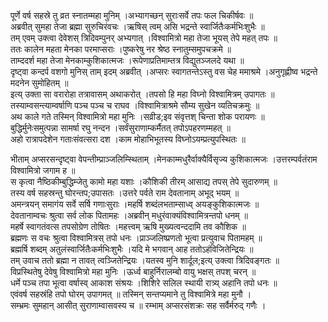 

  
पूर्णे वर्ष सहस्रे तु व्रत स्नातम्महा मुनिम् ।अभ्यागच्छन् सुराःसर्वे तपः फल चिकीर्षवः  ॥   
अब्रवीत् सुमहा तेजा ब्रह्मा सुरुचिरंवचः ।ऋषिस् त्वम् असि भद्रन्ते स्वार्जितैःकर्मभिःशुभैः  ॥   
तम् एवम् उक्त्वा देवेशस् त्रिदिवम्पुनर् अभ्यगात् ।विश्वामित्रो महा तेजा भूयस् तेपे महत् तपः  ॥   
ततः कालेन महता मेनका परमाप्सराः ।पुष्करेषु नर श्रेष्ठ स्नातुम्समुपचक्रमे  ॥   
ताम्ददर्श महा तेजा मेनकाम्कुशिकात्मजः ।रूपेणाप्रतिमाम्तत्र विद्युतञ्जलदे यथा  ॥   
दृष्ट्वा कन्दर्प वशगो मुनिस् ताम् इदम् अब्रवीत् ।अप्सरः स्वागतन्तेऽस्तु वस चेह ममाश्रमे ।अनुगृह्णीष्व भद्रन्ते मदनेन सुमोहितम्  ॥   
इत्य् उक्ता सा वरारोहा तत्रावासम् अथाकरोत् ।तपसो हि महा विघ्नो विश्वामित्रम् उपागतः  ॥   
तस्याम्वसन्त्याम्वर्षाणि पञ्च पञ्च च राघव ।विश्वामित्राश्रमे सौम्य सुखेन व्यतिचक्रमुः  ॥   
अथ काले गते तस्मिन् विश्वामित्रो महा मुनिः ।सव्रीड;इव संवृत्तश् चिन्ता शोक परायणः  ॥   
बुद्धिर्मुनेःसमुत्पन्ना सामर्षा रघु नन्दन ।सर्वंसुराणाम्कर्मैतत् तपोऽपहरणम्महत्  ॥   
अहो रात्रापदेशेन गताःसंवत्सरा दश ।काम मोहाभिभूतस्य विघ्नोऽयम्प्रत्युपस्थितः  ॥   
  
भीताम् अप्सरसन्दृष्ट्वा वेपन्तीम्प्राञ्जलिम्स्थिताम् ।मेनकाम्मधुरैर्वाक्यैर्विसृज्य कुशिकात्मजः ।उत्तरम्पर्वतंराम विश्वामित्रो जगाम ह  ॥   
स कृत्वा नैष्ठिकीम्बुद्धिम्जेतु कामो महा यशाः ।कौशिकी तीरम् आसाद्य तपस् तेपे सुदारुणम्  ॥   
तस्य वर्ष सहस्रन्तु घोरन्तप;उपासतः ।उत्तरे पर्वते राम देवतानाम् अभूद् भयम्  ॥   
अमन्त्रयन् समागंय सर्वे सर्षि गणाःसुराः ।महर्षि शब्दंलभताम्साध्व् अयङ्कुशिकात्मजः  ॥   
देवतानाम्वचः श्रुत्वा सर्व लोक पितामहः ।अब्रवीन् मधुरंवाक्यंविश्वामित्रन्तपो धनम्  ॥   
महर्षे स्वागतंवत्स तपसोग्रेण तोषितः ।महत्त्वम् ऋषि मुख्यत्वन्ददामि तव कौशिक  ॥   
ब्रह्मणः स वचः श्रुत्वा विश्वामित्रस् तपो धनः ।प्राञ्जलिष्प्रणतो भूत्वा प्रत्युवाच पितामहम्  ॥   
ब्रह्मर्षि शब्दम् अतुलंस्वार्जितैःकर्मभिःशुभैः ।यदि मे भगवान् आह ततोऽहंविजितेन्द्रियः  ॥   
तम् उवाच ततो ब्रह्मा न तावत् त्वञ्जितेन्द्रियः ।यतस्व मुनि शार्दूल;इत्य् उक्त्वा त्रिदिवङ्गतः  ॥   
विप्रस्थितेषु देवेषु विश्वामित्रो महा मुनिः ।ऊर्ध्व बाहुर्निरालम्बो वायु भक्षस् तपश् चरन्  ॥   
धर्मे पञ्च तपा भूत्वा वर्षास्व् आकाश संश्रयः ।शिशिरे सलिल स्थायी रात्र्य् अहानि तपो धनः  ॥   
एवंवर्ष सहस्रंहि तपो घोरम् उपागमत्  ॥ तस्मिन् सन्तप्यमाने तु विश्वामित्रे महा मुनौ ।  
सम्भ्रमः सुमहान् आसीत् सुराणाम्वासवस्य च  ॥ रम्भाम् अप्सरसंशक्रः सह सर्वैर्मरुद् गणैः ।  
  
